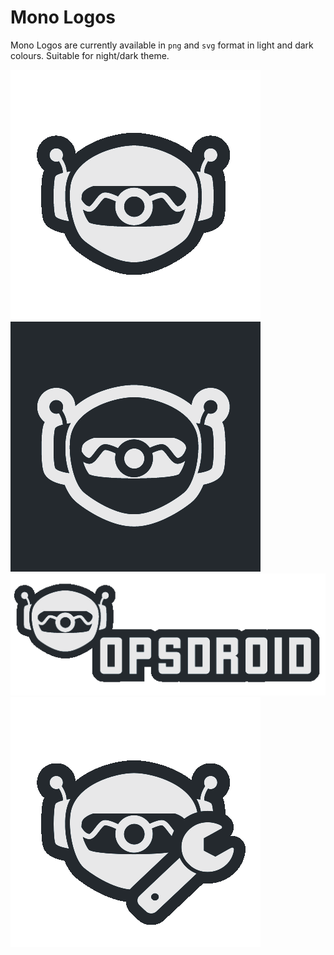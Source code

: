 # Mono Logos

Mono Logos are currently available in `png` and `svg` format in light and dark colours. Suitable for night/dark theme.

![Small Light](logo-mono-light.png)
![Small Dark](logo-mono-dark.png)
![Wide Light](logo-wide-mono-light.png)
![Maintainer Light](logo-maintainer-mono-light.png)
